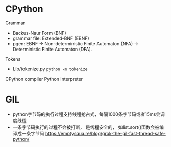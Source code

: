 
# CPython 


Grammar
- Backus-Naur Form (BNF)
- grammar file: Extended-BNF (EBNF) 
- pgen: EBNF -> Non-deterministic Finite Automaton (NFA) -> Deterministic Finite Automaton (DFA).

Tokens
- Lib/tokenize.py `python -m tokenize`


CPython compiler 
Python Interpreter

# GIL
- python字节码的执行过程支持线程抢占式，每隔1000条字节码或者15ms会调度线程
- 一条字节码执行的过程不会被打断， 是线程安全的， 如list.sort()函数会被编译成一条字节码
https://emptysqua.re/blog/grok-the-gil-fast-thread-safe-python/